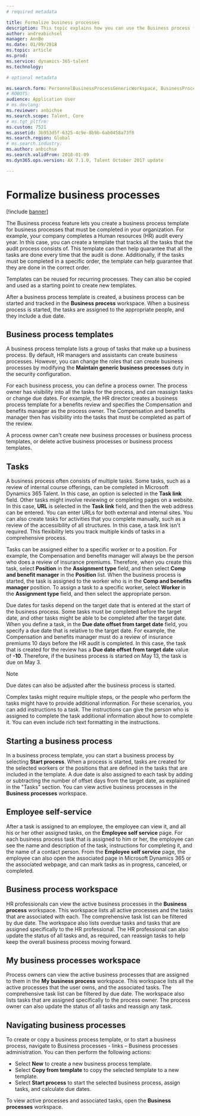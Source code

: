 ```yaml
---
# required metadata

title: Formalize business processes
description: This topic explains how you can use the Business process feature to create a business process template for processes that must be completed in your organization.
author: andreabichsel
manager: AnnBe
ms.date: 01/09/2018
ms.topic: article
ms.prod: 
ms.service: dynamics-365-talent
ms.technology: 

# optional metadata

ms.search.form: PersonnelBusinessProcessGenericWorkspace, BusinessProcessGenericTemplateListpage, BusinessProcessGenericMyTemplates, BusinessProcessGroupAssignment
# ROBOTS: 
audience: Application User
# ms.devlang: 
ms.reviewer: anbichse
ms.search.scope: Talent, Core
# ms.tgt_pltfrm: 
ms.custom: 7521
ms.assetid: 3b953d5f-6325-4c9e-8b9b-6ab0458a73f8
ms.search.region: Global
# ms.search.industry: 
ms.author: anbichse
ms.search.validFrom: 2018-01-09
ms.dyn365.ops.version: AX 7.1.0, Talent October 2017 update

---
```


# Formalize business processes

[!include [banner](includes/banner.md)]

The Business process feature lets you create a business process template for business processes that must be completed in your organization. For example, your company completes a Human resources (HR) audit every year. In this case, you can create a template that tracks all the tasks that the audit process consists of. This template can then help guarantee that all the tasks are done every time that the audit is done. Additionally, if the tasks must be completed in a specific order, the template can help guarantee that they are done in the correct order.

Templates can be reused for recurring processes. They can also be copied and used as a starting point to create new templates.

After a business process template is created, a business process can be started and tracked in the **Business process** workspace. When a business process is started, the tasks are assigned to the appropriate people, and they include a due date.

## Business process templates
A business process template lists a group of tasks that make up a business process. By default, HR managers and assistants can create business processes. However, you can change the roles that can create business processes by modifying the **Maintain generic business processes** duty in the security configuration.

For each business process, you can define a process owner. The process owner has visibility into all the tasks for the process, and can reassign tasks or change due dates. For example, the HR director creates a business process template for a benefits review and specifies the Compensation and benefits manager as the process owner. The Compensation and benefits manager then has visibility into the tasks that must be completed as part of the review.

A process owner can't create new business processes or business process templates, or delete active business processes or business process templates.

## Tasks
A business process often consists of multiple tasks. Some tasks, such as a review of internal course offerings, can be completed in Microsoft Dynamics 365 Talent. In this case, an option is selected in the **Task link** field. Other tasks might involve reviewing or completing pages on a website. In this case, **URL** is selected in the **Task link** field, and then the web address can be entered. You can enter URLs for both external and internal sites. You can also create tasks for activities that you complete manually, such as a review of the accessibility of all structures. In this case, a task link isn't required. This flexibility lets you track multiple kinds of tasks in a comprehensive process.

Tasks can be assigned either to a specific worker or to a position. For example, the Compensation and benefits manager will always be the person who does a review of insurance premiums. Therefore, when you create this task, select **Position** in the **Assignment type** field, and then select **Comp and benefit manager** in the **Position** list. When the business process is started, the task is assigned to the worker who is in the **Comp and benefits manager** position. To assign a task to a specific worker, select **Worker** in the **Assignment type** field, and then select the appropriate person.

Due dates for tasks depend on the target date that is entered at the start of the business process. Some tasks must be completed before the target date, and other tasks might be able to be completed after the target date. When you define a task, in the **Due date offset from target date** field, you specify a due date that is relative to the target date. For example, the Compensation and benefits manager must do a review of insurance premiums 10 days before the HR audit is completed. In this case, the task that is created for the review has a **Due date offset from target date** value of **-10**. Therefore, if the business process is started on May 13, the task is due on May 3.

> [!NOTE]
> Due dates can also be adjusted after the business process is started.

Complex tasks might require multiple steps, or the people who perform the tasks might have to provide additional information. For these scenarios, you can add instructions to a task. The instructions can give the person who is assigned to complete the task additional information about how to complete it. You can even include rich text formatting in the instructions.

## Starting a business process
In a business process template, you can start a business process by selecting **Start process**. When a process is started, tasks are created for the selected workers or the positions that are defined in the tasks that are included in the template. A due date is also assigned to each task by adding or subtracting the number of offset days from the target date, as explained in the "Tasks" section. You can view active business processes in the **Business processes** workspace.

## Employee self-service
After a task is assigned to an employee, the employee can view it, and all his or her other assigned tasks, on the **Employee self service** page. For each business process task that is assigned to him or her, the employee can see the name and description of the task, instructions for completing it, and the name of a contact person. From the **Employee self service** page, the employee can also open the associated page in Microsoft Dynamics 365 or the associated webpage, and can mark tasks as in progress, canceled, or completed.

## Business process workspace
HR professionals can view the active business processes in the **Business process** workspace. This workspace lists all active processes and the tasks that are associated with each. The comprehensive task list can be filtered by due date. The workspace also lists overdue tasks and tasks that are assigned specifically to the HR professional. The HR professional can also update the status of all tasks and, as required, can reassign tasks to help keep the overall business process moving forward.

## My business processes workspace
Process owners can view the active business processes that are assigned to them in the **My business process** workspace. This workspace lists all the active processes that the user owns, and the associated tasks. The comprehensive task list can be filtered by due date. The workspace also lists tasks that are assigned specifically to the process owner. The process owner can also update the status of all tasks and reassign any task.

## Navigating business processes
To create or copy a business process template, or to start a business process, navigate to Business processes - links – Business processes administration. You can then perform the following actions:

- Select **New** to create a new business process template.
- Select **Copy from template** to copy the selected template to a new template.
- Select **Start process** to start the selected business process, assign tasks, and calculate due dates.

To view active processes and associated tasks, open the **Business processes** workspace.

